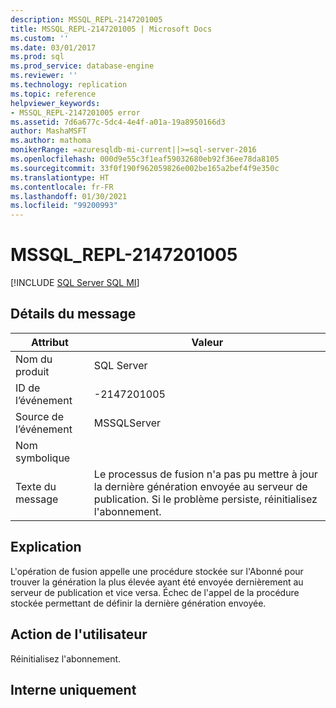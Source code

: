 ```yaml
---
description: MSSQL_REPL-2147201005
title: MSSQL_REPL-2147201005 | Microsoft Docs
ms.custom: ''
ms.date: 03/01/2017
ms.prod: sql
ms.prod_service: database-engine
ms.reviewer: ''
ms.technology: replication
ms.topic: reference
helpviewer_keywords:
- MSSQL_REPL-2147201005 error
ms.assetid: 7d6a677c-5dc4-4e4f-a01a-19a8950166d3
author: MashaMSFT
ms.author: mathoma
monikerRange: =azuresqldb-mi-current||>=sql-server-2016
ms.openlocfilehash: 000d9e55c3f1eaf59032680eb92f36ee78da8105
ms.sourcegitcommit: 33f0f190f962059826e002be165a2bef4f9e350c
ms.translationtype: HT
ms.contentlocale: fr-FR
ms.lasthandoff: 01/30/2021
ms.locfileid: "99200993"
---
```

# <a name="mssql_repl-2147201005"></a>MSSQL_REPL-2147201005
[!INCLUDE [SQL Server SQL MI](../../includes/applies-to-version/sql-asdbmi.md)]
    
## <a name="message-details"></a>Détails du message  
  
|Attribut|Valeur|  
|-|-|  
|Nom du produit|SQL Server|  
|ID de l’événement|-2147201005|  
|Source de l’événement|MSSQLServer|  
|Nom symbolique||  
|Texte du message|Le processus de fusion n'a pas pu mettre à jour la dernière génération envoyée au serveur de publication. Si le problème persiste, réinitialisez l'abonnement.|  
  
## <a name="explanation"></a>Explication  
 L'opération de fusion appelle une procédure stockée sur l'Abonné pour trouver la génération la plus élevée ayant été envoyée dernièrement au serveur de publication et vice versa. Échec de l'appel de la procédure stockée permettant de définir la dernière génération envoyée.  
  
## <a name="user-action"></a>Action de l'utilisateur  
 Réinitialisez l'abonnement.  
  
## <a name="internal-only"></a>Interne uniquement  
  
